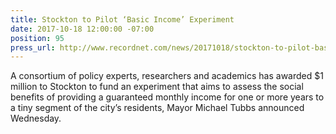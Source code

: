 ```yaml
---
title: Stockton to Pilot ‘Basic Income’ Experiment
date: 2017-10-18 12:00:00 -07:00
position: 95
press_url: http://www.recordnet.com/news/20171018/stockton-to-pilot-basic-income-experiment
---
```


A consortium of policy experts, researchers and academics has awarded $1 million to Stockton to fund an experiment that aims to assess the social benefits of providing a guaranteed monthly income for one or more years to a tiny segment of the city’s residents, Mayor Michael Tubbs announced Wednesday.
